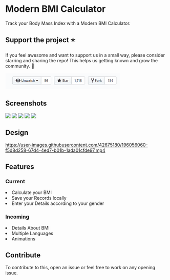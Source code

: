 # Modern BMI Calculator

Track your Body Mass Index with a Modern BMI Calculator.

## Support the project ⭐

If you feel awesome and want to support us in a small way, please consider starring and sharing the repo! This helps us getting known and grow the community. 🙏


<img src="https://raw.githubusercontent.com/lusaxweb/vuesax/master/public/github-vuesax-star.gif" alt="bmi-star" />

## Screenshots

<p float="right">
 <img src="https://user-images.githubusercontent.com/42675180/210931951-9615d746-7352-42d5-8022-b1817b4d4c87.jpg"  width="150"/>
 <img src="https://user-images.githubusercontent.com/42675180/210931954-ff47d4fc-dd50-48a3-b5b8-9486cb57216a.jpg" width="150"/>
  <img src="https://user-images.githubusercontent.com/42675180/210931961-1910f06e-0f07-436f-9dd3-24cac882df21.jpg" width="150"/>
 <img src="https://user-images.githubusercontent.com/42675180/210931957-a78cec14-d0fd-40e0-9533-38197c1cce46.jpg" width="150"/>
 <img src="https://user-images.githubusercontent.com/42675180/210931963-fbcffd76-36be-418c-9d79-bc1aeaeb4a95.jpg" width="150"/>
</p>

## Design

https://user-images.githubusercontent.com/42675180/196056060-f5d8d258-67d4-4ed7-b01b-1ada01cfde97.mp4


## Features

### Current

<li>Calculate your BMI</li>
<li>Save your Records locally</li>
<li>Enter your Details according to your gender</li>

  
### Incoming
    
<li>Details About BMI</li>
<li>Multiple Languages</li>
<li>Animations</li>


## Contribute
To contribute to this, open an issue or feel free to work on any opening issue.
 
